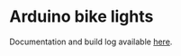 Arduino bike lights
===

Documentation and build log available [here](http://www.s-parker.uk/2014/08/making-arduino-bike-lights/).